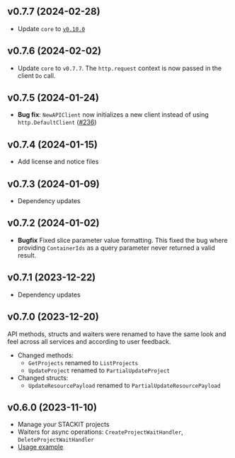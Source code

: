 ## v0.7.7 (2024-02-28)

- Update `core` to [`v0.10.0`](../../core/CHANGELOG.md#v0100-2024-02-27)

## v0.7.6 (2024-02-02)

- Update `core` to `v0.7.7`. The `http.request` context is now passed in the client `Do` call.

## v0.7.5 (2024-01-24)

- **Bug fix**: `NewAPIClient` now initializes a new client instead of using `http.DefaultClient` ([#236](https://github.com/stackitcloud/stackit-sdk-go/issues/236))

## v0.7.4 (2024-01-15)

- Add license and notice files

## v0.7.3 (2024-01-09)

- Dependency updates

## v0.7.2 (2024-01-02)

- **Bugfix** Fixed slice parameter value formatting. This fixed the bug where providing `ContainerIds` as a query parameter never returned a valid result.

## v0.7.1 (2023-12-22)

- Dependency updates

## v0.7.0 (2023-12-20)

API methods, structs and waiters were renamed to have the same look and feel across all services and according to user feedback.

- Changed methods:
  - `GetProjects` renamed to `ListProjects`
  - `UpdateProject` renamed to `PartialUpdateProject`
- Changed structs:
  - `UpdateResourcePayload` renamed to `PartialUpdateResourcePayload`

## v0.6.0 (2023-11-10)

- Manage your STACKIT projects
- Waiters for async operations: `CreateProjectWaitHandler`, `DeleteProjectWaitHandler`
- [Usage example](https://github.com/stackitcloud/stackit-sdk-go/tree/main/examples/resourcemanager)
